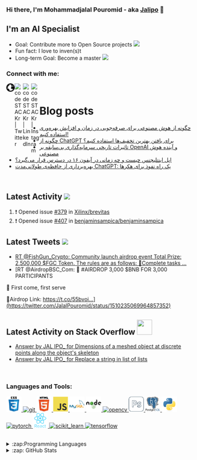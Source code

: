 ### Hi there, I'm Mohammadjalal Pouromid - aka [Jalipo][website] 👋
## I'm an AI Specialist

 
- Goal: Contribute more to Open Source projects <img src="https://media.giphy.com/media/WUlplcMpOCEmTGBtBW/giphy.gif" width="30">
- Fun fact: I love to inven(s)t
- Long-term Goal: Become a master <img src="https://media.giphy.com/media/BMyEGC1ZzwS6W2cc5n/giphy.gif"  width="30" >

### Connect with me:

[<img align="left" alt="codeSTACKr.com" width="22px" src="https://raw.githubusercontent.com/iconic/open-iconic/master/svg/globe.svg" />][website]
[<img align="left" alt="codeSTACKr | Twitter" width="22px" src="https://cdn.jsdelivr.net/npm/simple-icons@v3/icons/twitter.svg" />][twitter]
[<img align="left" alt="codeSTACKr | LinkedIn" width="22px" src="https://cdn.jsdelivr.net/npm/simple-icons@v3/icons/linkedin.svg" />][linkedin]
[<img align="left" alt="codeSTACKr | Instagram" width="22px" src="https://cdn.jsdelivr.net/npm/simple-icons@v3/icons/instagram.svg" />][instagram]

<br />

# Blog posts
<!-- BLOG-POST-LIST:START -->
- [چگونه از هوش مصنوعی برای صرفه‌جویی در زمان و افزایش بهره‌وری استفاده کنیم!](https://cyberuni.ir/blog/%DA%86%DA%AF%D9%88%D9%86%D9%87-%D8%A7%D8%B2-%D9%87%D9%88%D8%B4-%D9%85%D8%B5%D9%86%D9%88%D8%B9%DB%8C-%D8%A8%D8%B1%D8%A7%DB%8C-%D8%B5%D8%B1%D9%81%D9%87%D8%AC%D9%88%DB%8C%DB%8C-%D8%AF%D8%B1-%D8%B2%D9%85%D8%A7%D9%86-%D9%88-%D8%A7%D9%81%D8%B2%D8%A7%DB%8C%D8%B4-%D8%A8%D9%87%D8%B1%D9%87%D9%88%D8%B1%DB%8C-%D8%A7%D8%B3%D8%AA%D9%81%D8%A7%D8%AF%D9%87-%DA%A9%D9%86%DB%8C%D9%85/)
- [چگونه از ChatGPT برای یافتن بهترین تخفیف‌ها استفاده کنیم؟](https://cyberuni.ir/blog/%DA%86%DA%AF%D9%88%D9%86%D9%87-%D8%A7%D8%B2-chatgpt-%D8%A8%D8%B1%D8%A7%DB%8C-%DB%8C%D8%A7%D9%81%D8%AA%D9%86-%D8%A8%D9%87%D8%AA%D8%B1%DB%8C%D9%86-%D8%AA%D8%AE%D9%81%DB%8C%D9%81%D9%87%D8%A7-%D8%A7%D8%B3%D8%AA%D9%81%D8%A7%D8%AF%D9%87-%DA%A9%D9%86%DB%8C%D9%85/)
- [تاثیرات تاریخی سرمایه‌گذاری بی‌سابقه بر OpenAI و آینده هوش مصنوعی](https://cyberuni.ir/blog/%D8%AA%D8%A7%D8%AB%DB%8C%D8%B1%D8%A7%D8%AA-%D8%AA%D8%A7%D8%B1%DB%8C%D8%AE%DB%8C-%D8%B3%D8%B1%D9%85%D8%A7%DB%8C%D9%87%DA%AF%D8%B0%D8%A7%D8%B1%DB%8C-%D8%A8%DB%8C%D8%B3%D8%A7%D8%A8%D9%82%D9%87-%D8%A8%D8%B1-openai-%D9%88-%D8%A2%DB%8C%D9%86%D8%AF%D9%87-%D9%87%D9%88%D8%B4-%D9%85%D8%B5%D9%86%D9%88%D8%B9%DB%8C/)
- [اپل اینتلیجنس چیست و چه زمانی در آیفون ۱۶ در دسترس قرار می‌گیرد؟](https://cyberuni.ir/blog/%D8%A7%D9%BE%D9%84-%D8%A7%DB%8C%D9%86%D8%AA%D9%84%DB%8C%D8%AC%D9%86%D8%B3-%DA%86%DB%8C%D8%B3%D8%AA-%D9%88-%DA%86%D9%87-%D8%B2%D9%85%D8%A7%D9%86%DB%8C-%D8%AF%D8%B1-%D8%A2%DB%8C%D9%81%D9%88%D9%86-%DB%B1%DB%B6-%D8%AF%D8%B1-%D8%AF%D8%B3%D8%AA%D8%B1%D8%B3-%D9%82%D8%B1%D8%A7%D8%B1-%D9%85%DB%8C%DA%AF%DB%8C%D8%B1%D8%AF/)
- [بهره‌برداری از حافظه‌ی طولانی‌مدت ChatGPT: یک راه نفوذ برای هکرها](https://cyberuni.ir/blog/%D8%A8%D9%87%D8%B1%D9%87%D8%A8%D8%B1%D8%AF%D8%A7%D8%B1%DB%8C-%D8%A7%D8%B2-%D8%AD%D8%A7%D9%81%D8%B8%D9%87%DB%8C-%D8%B7%D9%88%D9%84%D8%A7%D9%86%DB%8C%D9%85%D8%AF%D8%AA-chatgpt-%DB%8C%DA%A9-%D8%B1%D8%A7%D9%87-%D9%86%D9%81%D9%88%D8%B0-%D8%A8%D8%B1%D8%A7%DB%8C-%D9%87%DA%A9%D8%B1%D9%87%D8%A7/)
<!-- BLOG-POST-LIST:END -->


<br/>

## Latest Activity <img src="https://raw.githubusercontent.com/innng/innng/master/assets/kyubey.gif" width="80"> 
<!--START_SECTION:activity-->
1. ❗️ Opened issue [#379](https://github.com/Xilinx/brevitas/issues/379) in [Xilinx/brevitas](https://github.com/Xilinx/brevitas)
2. ❗️ Opened issue [#407](https://github.com/benjaminsampica/benjaminsampica/issues/407) in [benjaminsampica/benjaminsampica](https://github.com/benjaminsampica/benjaminsampica)
<!--END_SECTION:activity-->


## Latest Tweets <img src="https://media.giphy.com/media/26BRxIdjE82KNmVJm/giphy.gif" width="30"> 

<!-- TWITTER:START -->
- [RT @FishGun_Crypto: Community launch airdrop event
Total Prize: 2,500,000 $FGC Token. The rules are as follows:
🐡Complete tasks ...](https://twitter.com/JalalPouromid/status/1510434904487743493)
- [RT @AirdropBSC_Com: 🎁 #AIRDROP 3,000 $BNB FOR 3,000 PARTICIPANTS 

🎁 First come, first serve

🔗Airdrop Link: https://t.co/55bvoi...](https://twitter.com/JalalPouromid/status/1510235069964857352)
<!-- TWITTER:END -->

## Latest Activity on Stack Overflow  <img src="https://media.giphy.com/media/ule4vhcY1xEKQ/giphy.gif" height="40" width = '40'> 

<!-- STACKOVERFLOW:START -->
- [Answer by JAL IPO_ for Dimensions of a meshed object at discrete points along the object&#39;s skeleton](https://stackoverflow.com/questions/79000040/dimensions-of-a-meshed-object-at-discrete-points-along-the-objects-skeleton/79051975#79051975)
- [Answer by JAL IPO_ for Replace a string in list of lists](https://stackoverflow.com/questions/13781828/replace-a-string-in-list-of-lists/75055822#75055822)
<!-- STACKOVERFLOW:END -->

<br/>

  <h3 align="left">Languages and Tools:</h3>
<p align="left"> <a href="https://www.w3schools.com/css/" target="_blank"> <img src="https://raw.githubusercontent.com/devicons/devicon/master/icons/css3/css3-original-wordmark.svg" alt="css3" width="40" height="40"/> </a> <a href="https://git-scm.com/" target="_blank"> <img src="https://www.vectorlogo.zone/logos/git-scm/git-scm-icon.svg" alt="git" width="40" height="40"/> </a> <a href="https://www.w3.org/html/" target="_blank"> <img src="https://raw.githubusercontent.com/devicons/devicon/master/icons/html5/html5-original-wordmark.svg" alt="html5" width="40" height="40"/> </a> <a href="https://developer.mozilla.org/en-US/docs/Web/JavaScript" target="_blank"> <img src="https://raw.githubusercontent.com/devicons/devicon/master/icons/javascript/javascript-original.svg" alt="javascript" width="40" height="40"/> </a> <a href="https://www.mysql.com/" target="_blank"> <img src="https://raw.githubusercontent.com/devicons/devicon/master/icons/mysql/mysql-original-wordmark.svg" alt="mysql" width="40" height="40"/> </a> <a href="https://nodejs.org" target="_blank"> <img src="https://raw.githubusercontent.com/devicons/devicon/master/icons/nodejs/nodejs-original-wordmark.svg" alt="nodejs" width="40" height="40"/> </a> <a href="https://opencv.org/" target="_blank"> <img src="https://www.vectorlogo.zone/logos/opencv/opencv-icon.svg" alt="opencv" width="40" height="40"/> </a> <a href="https://www.photoshop.com/en" target="_blank"> <img src="https://raw.githubusercontent.com/devicons/devicon/master/icons/photoshop/photoshop-line.svg" alt="photoshop" width="40" height="40"/> </a> <a href="https://www.postgresql.org" target="_blank"> <img src="https://raw.githubusercontent.com/devicons/devicon/master/icons/postgresql/postgresql-original-wordmark.svg" alt="postgresql" width="40" height="40"/> </a> <a href="https://www.python.org" target="_blank"> <img src="https://raw.githubusercontent.com/devicons/devicon/master/icons/python/python-original.svg" alt="python" width="40" height="40"/> </a> <a href="https://pytorch.org/" target="_blank"> <img src="https://www.vectorlogo.zone/logos/pytorch/pytorch-icon.svg" alt="pytorch" width="40" height="40"/> </a> <a href="https://reactjs.org/" target="_blank"> <img src="https://raw.githubusercontent.com/devicons/devicon/master/icons/react/react-original-wordmark.svg" alt="react" width="40" height="40"/> </a> <a href="https://scikit-learn.org/" target="_blank"> <img src="https://upload.wikimedia.org/wikipedia/commons/0/05/Scikit_learn_logo_small.svg" alt="scikit_learn" width="40" height="40"/> </a> <a href="https://www.tensorflow.org" target="_blank"> <img src="https://www.vectorlogo.zone/logos/tensorflow/tensorflow-icon.svg" alt="tensorflow" width="40" height="40"/> </a> </p>

<br/>



<details>
  <summary>:zap:Programming Languages</summary>

  [![Top Langs](https://github-readme-stats.vercel.app/api/top-langs/?username=iamjalipo)](https://github.com/anuraghazra/github-readme-stats)

</details>

<details>
  <summary>:zap: GitHub Stats</summary>

  <img align="left" alt="jalipo" src="https://github-readme-stats.codestackr.vercel.app/api?username=iamjalipo&theme=vue&show_icons=true&hide_border=true" />

</details>




[website]: https://iamjalipo.github.io/
[twitter]: https://twitter.com/JalalPouromid
[instagram]: https://www.instagram.com/jalipo_/
[linkedin]: https://www.linkedin.com/in/mohammadjalal-pouromid-9568901b0

